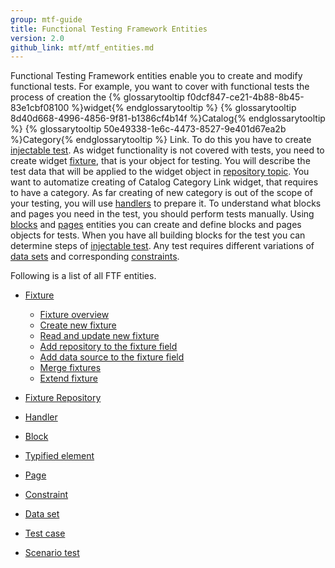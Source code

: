 ```yaml
---
group: mtf-guide
title: Functional Testing Framework Entities
version: 2.0
github_link: mtf/mtf_entities.md
---
```

Functional Testing Framework entities enable you to create and modify functional tests. 
For example, you want to cover with functional tests the process of creation the {% glossarytooltip f0dcf847-ce21-4b88-8b45-83e1cbf08100 %}widget{% endglossarytooltip %} {% glossarytooltip 8d40d668-4996-4856-9f81-b1386cf4b14f %}Catalog{% endglossarytooltip %} {% glossarytooltip 50e49338-1e6c-4473-8527-9e401d67ea2b %}Category{% endglossarytooltip %} Link.
To do this you have to create <a href="{{ page.baseurl }}/mtf/mtf_entities/mtf_testcase.html">injectable test</a>. As widget functionality is not covered with tests, you need to create widget <a href="{{ page.baseurl }}/mtf/mtf_entities/mtf_fixture.html">fixture</a>, that is your object for testing. You will describe the test data that will be applied to the widget object in <a href="{{ page.baseurl }}/mtf/mtf_entities/mtf_fixture-repo.html">repository topic</a>. You want to automatize creating of Catalog Category Link widget, that requires to have a category. As far creating of new category is out of the scope of your testing, you will use <a href="{{ page.baseurl }}/mtf/mtf_entities/mtf_handler.html">handlers</a> to prepare it. To understand what blocks and pages you need in the test, you should perform tests manually. Using <a href="{{ page.baseurl }}/mtf/mtf_entities/mtf_block.html">blocks</a> and <a href="{{ page.baseurl }}/mtf/mtf_entities/mtf_page.html">pages</a> entities you can create and define blocks and pages objects for tests. When you have all building blocks for the test you can determine steps of <a href="{{ page.baseurl }}/mtf/mtf_entities/mtf_testcase.html">injectable test</a>. Any test requires different variations of <a href="{{ page.baseurl }}/mtf/mtf_entities/mtf_dataset.html">data sets</a> and corresponding <a href="{{ page.baseurl }}/mtf/mtf_entities/mtf_constraint.html">constraints</a>. 

Following is a list of all FTF entities.

- <a href="{{ page.baseurl }}/mtf/mtf_entities/mtf_fixture.html">Fixture</a>
  - <a href="{{ page.baseurl }}/mtf/mtf_entities/mtf_fixture.html">Fixture overview</a>
  - <a href="{{ page.baseurl }}/mtf/mtf_entities/mtf_fixture.html#mtf_fixture_create">Create new fixture</a>
  - <a href="{{ page.baseurl }}/mtf/mtf_entities/mtf_fixture.html#mtf_fixture_read">Read and update new fixture</a>
  - <a href="{{ page.baseurl }}/mtf/mtf_entities/mtf_fixture.html#mtf_fixture_repositoy">Add repository to the fixture field</a>
  - <a href="{{ page.baseurl }}/mtf/mtf_entities/mtf_fixture.html#mtf_fixture_source">Add data source to the fixture field</a>
  - <a href="{{ page.baseurl }}/mtf/mtf_entities/mtf_fixture.html#mtf_fixture_merge">Merge fixtures</a>
  - <a href="{{ page.baseurl }}/mtf/mtf_entities/mtf_fixture.html#mtf_fixture_extend">Extend fixture</a>
  
  
- <a href="{{ page.baseurl }}/mtf/mtf_entities/mtf_fixture-repo.html">Fixture Repository</a>

- <a href="{{ page.baseurl }}/mtf/mtf_entities/mtf_handler.html">Handler</a>

- <a href="{{ page.baseurl }}/mtf/mtf_entities/mtf_block.html">Block</a>

- <a href="{{ page.baseurl }}/mtf/mtf_entities/mtf_typified-element.html">Typified element</a>

- <a href="{{ page.baseurl }}/mtf/mtf_entities/mtf_page.html">Page</a>

- <a href="{{ page.baseurl }}/mtf/mtf_entities/mtf_constraint.html">Constraint</a>

- <a href="{{ page.baseurl }}/mtf/mtf_entities/mtf_dataset.html">Data set</a>

- <a href="{{ page.baseurl }}/mtf/mtf_entities/mtf_testcase.html">Test case</a>

- <a href="{{ page.baseurl }}/mtf/mtf_entities/mtf_scenariotest.html">Scenario test</a>


